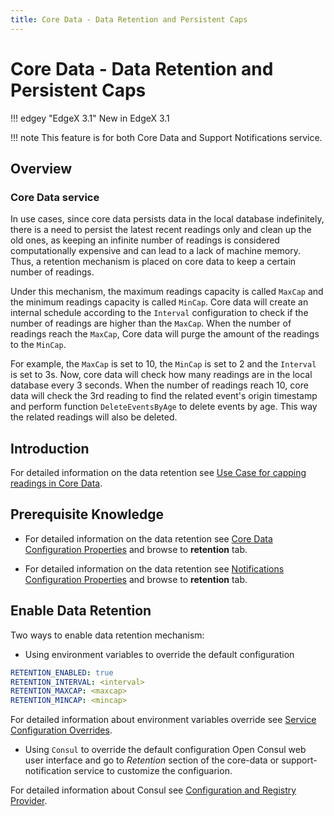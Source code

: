 ```yaml
---
title: Core Data - Data Retention and Persistent Caps
---
```


# Core Data - Data Retention and Persistent Caps

!!! edgey "EdgeX 3.1"
    New in EdgeX 3.1

!!! note
    This feature is for both Core Data and Support Notifications service.

## Overview

### Core Data service
In use cases, since core data persists data in the local database indefinitely, there is a need to persist the latest recent readings only and clean up the old ones, as keeping an infinite number of readings is considered computationally expensive and can lead to a lack of machine memory. Thus, a retention mechanism is placed on core data to keep a certain number of readings.

Under this mechanism, the maximum readings capacity is called <code>MaxCap</code> and the minimum readings capacity is called <code>MinCap</code>. Core data will create an internal schedule according to the <code>Interval</code> configuration to check if the number of readings are higher than the <code>MaxCap</code>. When the number of readings reach the <code>MaxCap</code>, Core data will purge the amount of the readings to the <code>MinCap</code>.

For example, the <code>MaxCap</code> is set to 10, the <code>MinCap</code> is set to 2 and the <code>Interval</code> is set to 3s. Now, core data will check how many readings are in the local database every 3 seconds. When the number of readings reach 10, core data will check the 3rd reading to find the related event's origin timestamp and perform function <code>DeleteEventsByAge</code> to delete events by age. This way the related readings will also be deleted.

## Introduction

For detailed information on the data retention see [Use Case for capping readings in Core Data](../../../../design/ucr/Core-Data-Retention.md).

## Prerequisite Knowledge

- For detailed information on the data retention see [Core Data Configuration Properties](../Configuration.md) and browse to **retention** tab.

- For detailed information on the data retention see [Notifications Configuration Properties](../../../support/notifications/Configuration.md#configuration-properties) and browse to **retention** tab.

## Enable Data Retention
Two ways to enable data retention mechanism:

- Using environment variables to override the default configuration
```yaml
RETENTION_ENABLED: true 
RETENTION_INTERVAL: <interval>  
RETENTION_MAXCAP: <maxcap>
RETENTION_MINCAP: <mincap>  
```

For detailed information about environment variables override see [Service Configuration Overrides](../../../configuration/CommonEnvironmentVariables.md#service-configuration-overrides).

- Using <code>Consul</code> to override the default configuration
Open Consul web user interface and go to *Retention* section of the core-data or support-notification service to customize the configuarion.

For detailed information about Consul see [Configuration and Registry Provider](../../../configuration/ConfigurationAndRegistry.md#web-user-interface).
